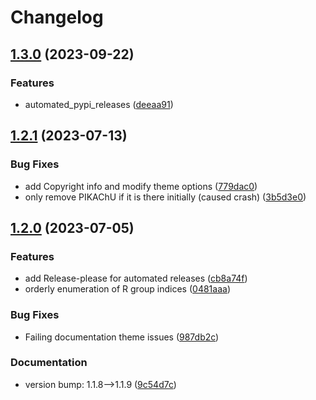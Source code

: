 # Changelog

## [1.3.0](https://github.com/OBrink/RanDepict/compare/v1.2.1...v1.3.0) (2023-09-22)


### Features

* automated_pypi_releases ([deeaa91](https://github.com/OBrink/RanDepict/commit/deeaa9142a95d4a11b00e2284364822c1d774dd2))

## [1.2.1](https://github.com/OBrink/RanDepict/compare/v1.2.0...v1.2.1) (2023-07-13)


### Bug Fixes

* add Copyright info and modify theme options ([779dac0](https://github.com/OBrink/RanDepict/commit/779dac0c9a14e9bbba674236c654aaa9580b5c09))
* only remove PIKAChU if it is there initially (caused crash) ([3b5d3e0](https://github.com/OBrink/RanDepict/commit/3b5d3e012916d445bbe4ffc2bf888c6d0f728c30))

## [1.2.0](https://github.com/OBrink/RanDepict/compare/1.1.8...v1.2.0) (2023-07-05)


### Features

* add Release-please for automated releases ([cb8a74f](https://github.com/OBrink/RanDepict/commit/cb8a74f7f1d651808c9805a4db02167ded3bafec))
* orderly enumeration of R group indices ([0481aaa](https://github.com/OBrink/RanDepict/commit/0481aaa126d850ded383350c19890efcf0ec4c19))


### Bug Fixes

* Failing documentation theme issues ([987db2c](https://github.com/OBrink/RanDepict/commit/987db2c83b1c06edc6c82525feabc28e8a9dff2c))


### Documentation

* version bump: 1.1.8--&gt;1.1.9 ([9c54d7c](https://github.com/OBrink/RanDepict/commit/9c54d7c269b9b53baedef02e4af67fe218960d3c))
